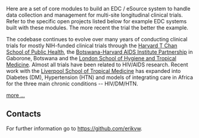 Here are a set of core modules to build an EDC / eSource system to handle data collection and management for multi-site longitudinal clinical trials. Refer to the specific open projects listed below for example EDC systems built with these modules. The more recent the trial the better the example.

The codebase continues to evolve over many years of conducting clinical trials for mostly NIH-funded clinical trials through the [Harvard T Chan School of Public Health](https://aids.harvard.edu), the [Botswana-Harvard AIDS Institute Partnership](https://aids.harvard.edu/research/bhp) in Gaborone, Botswana and the [London School of Hygiene and Tropical Medicine](https://lshtm.ac.uk). Almost all trials have been related to HIV/AIDS research. Recent work with the [Liverpool School of Tropical Medicine](https://lstm.ac.uk) has expanded into Diabetes (DM), Hypertension (HTN) and models of integrating care in Africa for the three main chronic conditions -- HIV/DM/HTN.

[more ...](https://github.com/clinicedc/edc/blob/main/README.rst)

Contacts
--------

For further information go to https://github.com/erikvw.
